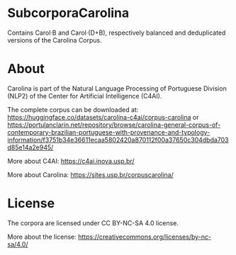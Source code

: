 # SubcorporaCarolina
Contains Carol·B and Carol·(D+B), respectively balanced and deduplicated versions of the Carolina Corpus.

# About
Carolina is part of the Natural Language Processing of Portuguese Division (NLP2) of the Center for Artificial Intelligence (C4AI).

The complete corpus can be downloaded at: https://huggingface.co/datasets/carolina-c4ai/corpus-carolina or https://portulanclarin.net/repository/browse/carolina-general-corpus-of-contemporary-brazilian-portuguese-with-provenance-and-typology-information/f3751b34e36611ecaa5802420a870112f00a37650c304dbda703d85e14a2e945/

More about C4AI: https://c4ai.inova.usp.br/

More about Carolina: https://sites.usp.br/corpuscarolina/

# License
The corpora are licensed under CC BY-NC-SA 4.0 license.

More about the license: https://creativecommons.org/licenses/by-nc-sa/4.0/
